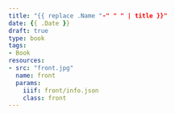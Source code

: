 ```yaml
---
title: "{{ replace .Name "-" " " | title }}"
date: {{ .Date }}
draft: true
type: book
tags:
- Book
resources:
- src: "front.jpg"
  name: front
  params:
    iiif: front/info.json
    class: front
---
```

